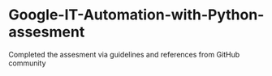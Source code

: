 # Google-IT-Automation-with-Python-assesment

Completed the assesment via guidelines and references from GitHub community
